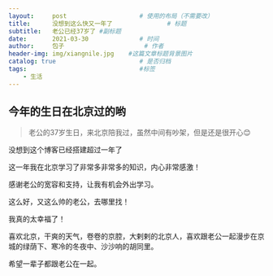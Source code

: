 ```yaml
---
layout:     post                    # 使用的布局（不需要改）
title:      没想到这么快又一年了               # 标题 
subtitle:   老公已经37岁了 #副标题
date:       2021-03-30              # 时间
author:     包子                      # 作者
header-img: img/xiangnile.jpg    #这篇文章标题背景图片
catalog: true                       # 是否归档
tags:                               #标签
    - 生活
---
```


## 今年的生日在北京过的哟
>老公的37岁生日，来北京陪我过，虽然中间有吵架，但是还是很开心😊

没想到这个博客已经搭建超过一年了

这一年我在北京学习了非常多非常多的知识，内心非常感激！

感谢老公的宽容和支持，让我有机会外出学习。

这么好，又这么帅的老公，去哪里找！

我真的太幸福了！

喜欢北京，干爽的天气，卷卷的京腔，大剌剌的北京人，喜欢跟老公一起漫步在京城的绿荫下、寒冷的冬夜中、沙沙响的胡同里。

希望一辈子都跟老公在一起。
